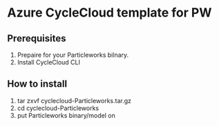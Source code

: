 # Azure CycleCloud template for PW

## Prerequisites

1. Prepaire for your Particleworks bilnary.
1. Install CycleCloud CLI

## How to install 

1. tar zxvf cyclecloud-Particleworks<version>.tar.gz
1. cd cyclecloud-Particleworks<version>
1. put Particleworks binary/model on <template>/blob directory.
1. Rewrite "Files" attribute for your binariy in "project.ini" file. 
1. run "cyclecloud project upload azure-storage" for uploading template to CycleCloud
1. "cyclecloud import_template -f templates/slurm_extended_nfs_pw.txt" for register this template to your CycleCloud

## How to run PW

1. Check License Server setting
3. Upload and Modify PBS script file
4. qsub ~/advcrun.sh (sample as below)

<pre><code>
#!/bin/bash 
#PBS -j oe
#PBS -l select=2:ncpus=44
NP=88

## Platform MPI
#MPI_ROOT="/shared/home/azureuser/apps/Solver-2018-R1_3/platform_mpi/bin"
#export MPI_HASIC_UDAPL=ofa-v2-ib0
#export MPI_IB_PKEY="0x8008"

#disable source comamnd in advc-solver.conf
sed -i -e "s/^source/#source/g" ${HOME}/apps/Solver-2019R1_0r19/etc/advc-solver.conf

#Geneeal settings
export PW_DIR="/shared/home/azureuser/apps/Solver-2019R1_0r19/bin" 
export ALDE_LICENSE_FILE=27000@<Yout License Server IPAddress>

# MPI settings
export MPI_ROOT="/opt/intel/impi/2018.4.274"
export I_MPI_ROOT=$MPI_ROOT
export I_MPI_DEBUG=9
export I_MPI_FABRICS=shm:ofa # for 2019, use I_MPI_FABRICS=shm:ofi
# H16r 
#export I_MPI_FABRICS=shm:dapl
#export I_MPI_DAPL_PROVIDER=ofa-v2-ib0
#export I_MPI_DYNAMIC_CONNECTION=0
export LD_LIBRARY_PATH=${LD_LIBRARY_PATH}:/shared/home/azureuser/apps/Solver-2019R1_0r19/user_lib
source /opt/intel/compilers_and_libraries/linux/mpi/bin64/mpivars.sh

# running config
INPUT=/mnt/exports/shared/home/azureuser/model_v2.adv

cd ${PBS_O_WORKDIR}
${PW_DIR}/PWSolver ${INPUT} -np ${NP} | tee PW-`date +%Y%m%d_%H-%M-%S`.log
</pre></code>

## Known Issues
1. This tempate support only single administrator. So you have to use same user between superuser(initial Azure CycleCloud User) and deployment user of this template
2. Currently AutoScale is disabled. you have to create execute node and get IP. In addtion, create hosts file for your execute node environment.

# Azure CycleCloud用テンプレート:PW(NFS/Slurm)

[Azure CycleCloud](https://docs.microsoft.com/en-us/azure/cyclecloud/) はMicrosoft Azure上で簡単にCAE/HPC/Deep Learning用のクラスタ環境を構築できるソリューションです。

![Azure CycleCloudの構築・テンプレート構成](https://raw.githubusercontent.com/hirtanak/osspbsdefault/master/AzureCycleCloud-OSSPBSDefault.png "Azure CycleCloudの構築・テンプレート構成")

Azure CyceCloudのインストールに関しては、[こちら](https://docs.microsoft.com/en-us/azure/cyclecloud/quickstart-install-cyclecloud) のドキュメントを参照してください。

PW用のテンプレートになっています。
以下の構成、特徴を持っています。

1. OSS PBS ProジョブスケジューラをMasterノードにインストール
2. H16r, H16r_Promo, HC44rs, HB60rsを想定したテンプレート、イメージ
	 - OpenLogic CentOS 7.6 HPC を利用 
3. Masterノードに512GB * 2 のNFSストレージサーバを搭載
	 - Executeノード（計算ノード）からNFSをマウント
4. MasterノードのIPアドレスを固定設定
	 - 一旦停止後、再度起動した場合にアクセスする先のIPアドレスが変更されない

![テンプレート構成](https://raw.githubusercontent.com/hirtanak/osspbsdefault/master/OSSPBSDefaultDiagram.png "テンプレート構成")

Particleworksテンプレートインストール方法

前提条件: テンプレートを利用するためには、Azure CycleCloud CLIのインストールと設定が必要です。詳しくは、 [こちら](https://docs.microsoft.com/en-us/azure/cyclecloud/install-cyclecloud-cli) の文書からインストールと展開されたAzure CycleCloudサーバのFQDNの設定が必要です。

1. テンプレート本体をダウンロード
2. 展開、ディレクトリ移動
3. cyclecloudコマンドラインからテンプレートインストール 
   - tar zxvf cyclecloud-Particleworks-Particleworks<version>.tar.gz
   - cd cyclecloud-Particleworks<version>
   - cyclecloud project upload azure-storage
   - cyclecloud import_template -f templates/pbs_extended_nfs_pw.txt
4. 削除したい場合、 cyclecloud delete_template Particleworks コマンドで削除可能

***
Copyright Hiroshi Tanaka, hirtanak@gmail.com, @hirtanak All rights reserved.
Use of this source code is governed by MIT license that can be found in the LICENSE file.
